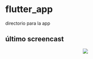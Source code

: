 # flutter_app
directorio para la app

## último screencast

<p align="center">
  <img src="https://github.com/TheyLendMe/app-theylendme/raw/interfaz_javi/screenshots/app13.gif">
</p>
